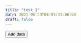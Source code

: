 ```yaml
---
title: "test 1"
date: 2021-06-29T06:53:13-06:00
draft: false
---
```


<div class="app-body">
    <button id="MutationEventButton">Add data</button>
    <div id="MutationResult"></div>
    <div id="QueryResult"></div>
    <div id="SubscriptionResult"></div>
</div>

<script src="src/main.bundle.js"></script>